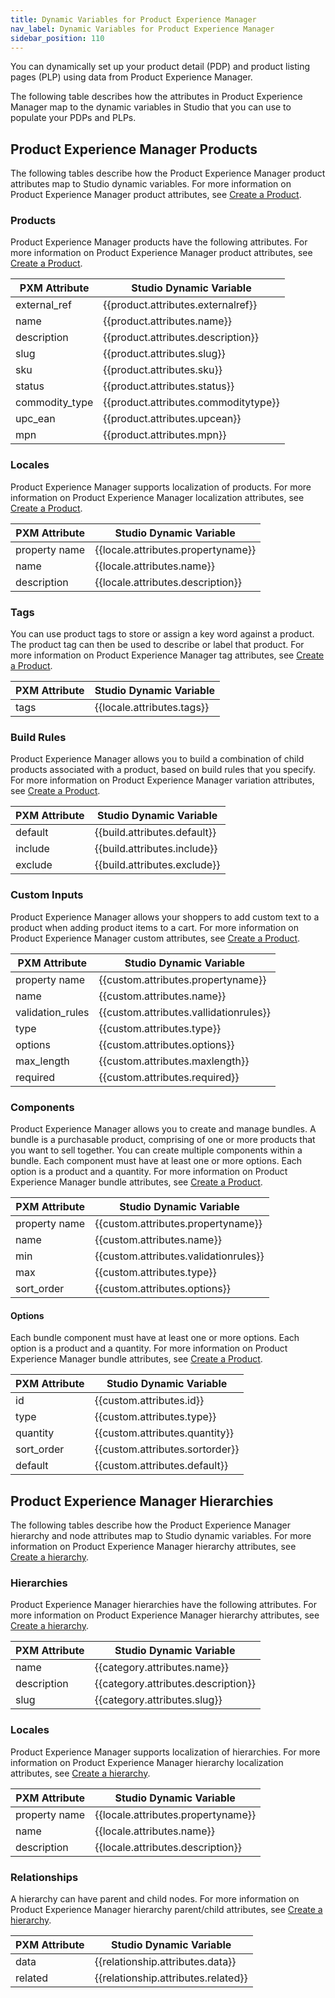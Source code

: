 ```yaml
---
title: Dynamic Variables for Product Experience Manager
nav_label: Dynamic Variables for Product Experience Manager
sidebar_position: 110
---
```


You can dynamically set up your product detail (PDP) and product listing pages (PLP) using data from Product Experience Manager.

The following table describes how the attributes in Product Experience Manager map to the dynamic variables in Studio that you can use to populate your PDPs and PLPs.

## Product Experience Manager Products

The following tables describe how the Product Experience Manager product attributes map to Studio dynamic variables. For more information on Product Experience Manager product attributes, see [Create a Product](/docs/api/pxm/products/create-product).

### Products

Product Experience Manager products have the following attributes. For more information on Product Experience Manager product attributes, see [Create a Product](/docs/api/pxm/products/create-product).

| PXM Attribute | Studio Dynamic Variable              |
| --- |--------------------------------------| 
| external_ref | {{product.attributes.externalref}}   | 
| name | {{product.attributes.name}}          |
| description | {{product.attributes.description}}   |
| slug | {{product.attributes.slug}}          | 
| sku | {{product.attributes.sku}}           |
| status | {{product.attributes.status}}        |
| commodity_type | {{product.attributes.commoditytype}} |
| upc_ean | {{product.attributes.upcean}}        |
| mpn | {{product.attributes.mpn}}           |

### Locales

Product Experience Manager supports localization of products. For more information on Product Experience Manager localization attributes, see [Create a Product](/docs/api/pxm/products/create-product).

| PXM Attribute | Studio Dynamic Variable            |
|---------------|------------------------------------| 
| property name | {{locale.attributes.propertyname}} | 
| name          | {{locale.attributes.name}}         |
| description   | {{locale.attributes.description}}  |

### Tags

You can use product tags to store or assign a key word against a product. The product tag can then be used to describe or label that product. For more information on Product Experience Manager tag attributes, see [Create a Product](/docs/api/pxm/products/create-product).

| PXM Attribute | Studio Dynamic Variable    |
|---------------|----------------------------| 
| tags          | {{locale.attributes.tags}} | 

### Build Rules

Product Experience Manager allows you to build a combination of child products associated with a product, based on build rules that you specify. For more information on Product Experience Manager variation attributes, see [Create a Product](/docs/api/pxm/products/create-product).

| PXM Attribute | Studio Dynamic Variable      |
|---------------|------------------------------| 
| default       | {{build.attributes.default}} | 
| include       | {{build.attributes.include}} |
| exclude       | {{build.attributes.exclude}} |

### Custom Inputs

Product Experience Manager allows your shoppers to add custom text to a product when adding product items to a cart. For more information on Product Experience Manager custom attributes, see [Create a Product](/docs/api/pxm/products/create-product).

| PXM Attribute    | Studio Dynamic Variable                |
|------------------|----------------------------------------| 
| property name    | {{custom.attributes.propertyname}}     | 
| name             | {{custom.attributes.name}}             |
| validation_rules | {{custom.attributes.vallidationrules}} |
| type | {{custom.attributes.type}}             |
| options | {{custom.attributes.options}}          |
| max_length | {{custom.attributes.maxlength}}        | 
| required | {{custom.attributes.required}}         |

### Components

Product Experience Manager allows you to create and manage bundles. A bundle is a purchasable product, comprising of one or more products that you want to sell together. You can create multiple components within a bundle. Each component must have at least one or more options. Each option is a product and a quantity. For more information on Product Experience Manager bundle attributes, see [Create a Product](/docs/api/pxm/products/create-product).

| PXM Attribute | Studio Dynamic Variable               |
|---------------|---------------------------------------| 
| property name | {{custom.attributes.propertyname}}    | 
| name          | {{custom.attributes.name}}            |
| min           | {{custom.attributes.validationrules}} |
| max           | {{custom.attributes.type}}            |
| sort_order    | {{custom.attributes.options}}         |

#### Options

Each bundle component must have at least one or more options. Each option is a product and a quantity. For more information on Product Experience Manager bundle attributes, see [Create a Product](/docs/api/pxm/products/create-product).

| PXM Attribute | Studio Dynamic Variable         |
|---------------|---------------------------------| 
| id            | {{custom.attributes.id}}        | 
| type          | {{custom.attributes.type}}      |
| quantity      | {{custom.attributes.quantity}}  |
| sort_order    | {{custom.attributes.sortorder}} |
| default       | {{custom.attributes.default}}   |

## Product Experience Manager Hierarchies

The following tables describe how the Product Experience Manager hierarchy and node attributes map to Studio dynamic variables. For more information on Product Experience Manager hierarchy attributes, see [Create a hierarchy](/docs/api/pxm/products/create-hierarchy).

### Hierarchies

Product Experience Manager hierarchies have the following attributes. For more information on Product Experience Manager hierarchy attributes, see [Create a hierarchy](/docs/api/pxm/products/create-hierarchy).

| PXM Attribute  | Studio Dynamic Variable             |
|----------------|-------------------------------------| 
| name           | {{category.attributes.name}}        |
| description    | {{category.attributes.description}} |
| slug           | {{category.attributes.slug}}        |

### Locales

Product Experience Manager supports localization of hierarchies. For more information on Product Experience Manager hierarchy localization attributes, see [Create a hierarchy](/docs/api/pxm/products/create-hierarchy).

| PXM Attribute | Studio Dynamic Variable            |
|---------------|------------------------------------| 
| property name | {{locale.attributes.propertyname}} | 
| name          | {{locale.attributes.name}}         |
| description   | {{locale.attributes.description}}  |

### Relationships

A hierarchy can have parent and child nodes. For more information on Product Experience Manager hierarchy parent/child attributes, see [Create a hierarchy](/docs/api/pxm/products/create-hierarchy).


| PXM Attribute | Studio Dynamic Variable                 |
|---------------|-----------------------------------------| 
| data          | {{relationship.attributes.data}}        | 
| related       | {{relationship.attributes.related}}     |


